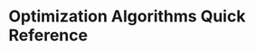# Optimization Algorithms Quick Reference
<!-- TODO: Add comprehensive guide for optimization techniques and algorithms -->